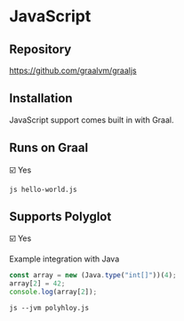 # JavaScript

## Repository

<https://github.com/graalvm/graaljs>

## Installation

JavaScript support comes built in with Graal.

## Runs on Graal

:ballot_box_with_check: Yes

```shell
js hello-world.js
```

## Supports Polyglot

:ballot_box_with_check: Yes

Example integration with Java

```javascript
const array = new (Java.type("int[]"))(4);
array[2] = 42;
console.log(array[2]);
```

```shell
js --jvm polyhloy.js
```
